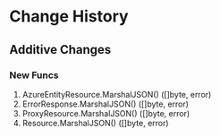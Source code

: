 # Change History

## Additive Changes

### New Funcs

1. AzureEntityResource.MarshalJSON() ([]byte, error)
1. ErrorResponse.MarshalJSON() ([]byte, error)
1. ProxyResource.MarshalJSON() ([]byte, error)
1. Resource.MarshalJSON() ([]byte, error)
